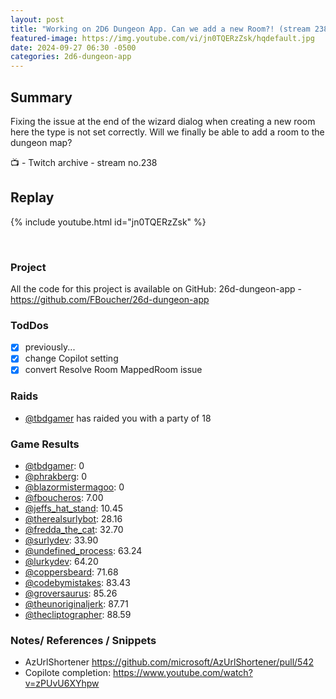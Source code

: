 ```yaml
---
layout: post
title: "Working on 2D6 Dungeon App. Can we add a new Room?! (stream 238)"
featured-image: https://img.youtube.com/vi/jn0TQERzZsk/hqdefault.jpg
date: 2024-09-27 06:30 -0500
categories: 2d6-dungeon-app
---
```

## Summary
Fixing the issue at the end of the wizard dialog when creating a new room here the type is not set correctly. Will we finally be able to add a room to the dungeon map?

📺 - Twitch archive - stream no.238

## Replay

{% include youtube.html id="jn0TQERzZsk" %}

<br/><!--more-->


### Project

All the code for this project is available on GitHub: 26d-dungeon-app - https://github.com/FBoucher/26d-dungeon-app

### TodDos

- [X] previously...
- [X] change Copilot setting
- [x] convert Resolve Room MappedRoom issue

### Raids

- [@tbdgamer](https://www.twitch.tv/tbdgamer) has raided you with a party of 18

### Game Results

- [@tbdgamer](https://www.twitch.tv/tbdgamer): 0
- [@phrakberg](https://www.twitch.tv/phrakberg): 0
- [@blazormistermagoo](https://www.twitch.tv/blazormistermagoo): 0
- [@fboucheros](https://www.twitch.tv/fboucheros): 7.00
- [@jeffs_hat_stand](https://www.twitch.tv/jeffs_hat_stand): 10.45
- [@therealsurlybot](https://www.twitch.tv/therealsurlybot): 28.16
- [@fredda_the_cat](https://www.twitch.tv/fredda_the_cat): 32.70
- [@surlydev](https://www.twitch.tv/surlydev): 33.90
- [@undefined_process](https://www.twitch.tv/undefined_process): 63.24
- [@lurkydev](https://www.twitch.tv/lurkydev): 64.20
- [@coppersbeard](https://www.twitch.tv/coppersbeard): 71.68
- [@codebymistakes](https://www.twitch.tv/codebymistakes): 83.43
- [@groversaurus](https://www.twitch.tv/groversaurus): 85.26
- [@theunoriginaljerk](https://www.twitch.tv/theunoriginaljerk): 87.71
- [@thecliptographer](https://www.twitch.tv/thecliptographer): 88.59

### Notes/ References / Snippets

- AzUrlShortener https://github.com/microsoft/AzUrlShortener/pull/542
- Copilote completion: https://www.youtube.com/watch?v=zPUvU6XYhpw
